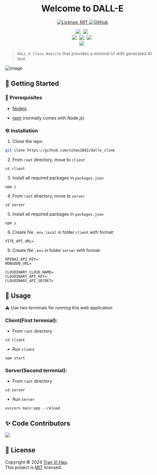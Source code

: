 <h1 align="center">Welcome to DALL-E</h1>
<p align="center">
  <a href="https://github.com/vihao1802/dalle_clone/blob/main/LICENSE">
    <img alt="License: MIT" src="https://img.shields.io/badge/license-MIT-yellow.svg" target="_blank" />
  </a>
  <a href="https://github.com/vihao1802/dalle_clone/watchers">
    <img alt="GitHub" src="https://img.shields.io/github/watchers/vihao1802/dalle_clone" target="_blank" />
  </a>
</p>

<p align="center">
  <img src="https://img.shields.io/badge/React-20232A?style=for-the-badge&logo=react&logoColor=61DAFB"/></a>&nbsp
  <img src="https://img.shields.io/badge/Tailwind_CSS-38B2AC?style=for-the-badge&logo=tailwind-css&logoColor=white"/></a>&nbsp
  <br>
  <img src="https://img.shields.io/badge/Express%20js-000000?style=for-the-badge&logo=express&logoColor=white"/></a>&nbsp
  <img src="https://img.shields.io/badge/Cloudinary-3448C5?style=for-the-badge&logo=Cloudinary&logoColor=white"/></a>&nbsp
  <img src="https://img.shields.io/badge/MongoDB-4EA94B?style=for-the-badge&logo=mongodb&logoColor=white"/></a>&nbsp
  <br>
  <img src="https://img.shields.io/badge/JavaScript-323330?style=for-the-badge&logo=javascript&logoColor=F7DF1E"/></a>&nbsp 
</p>

> `DALL_E Clone Website` that provides a minimal UI with generated AI tool.

![image](https://github.com/vihao1802/dalle_clone/assets/108573121/ca894ff0-1611-4f3b-8ef9-0d35434a6bfa)

<!--
<img src="/docs/screenshot.png" width="100%">

## Render Deployment

### client: <a href="https://website-classin-hu7l.onrender.com/" target="_blank">https://website-classin-hu7l.onrender.com/</a>

### server: <a href="https://website-classin.onrender.com" target="_blank">https://website-classin.onrender.com</a>
-->

<!-- GETTING STARTED -->

## 🎯 Getting Started

### 💎 Prerequisites

- <p><a href="https://nodejs.org/en">Nodejs</a></p>
- <p><a href="https://www.npmjs.com/">npm</a> (normally comes with Node.js)</p>

### ⚙️ Installation

1. Clone the repo

```sh
git clone https://github.com/vihao1802/dalle_clone
```

2. From `root` directory, move to `client`

```
cd client
```

3. Install all required packages in `packages.json`

```
npm i
```

4. From `root` directory, move to `server`

```
cd server
```

5. Install all required packages in `packages.json`

```
npm i
```

8. Create file `.env.local` in folder `client` with format:

```env
VITE_API_URL=
```

9. Create file `.env` in folder `server` with format:

```env
OPENAI_API_KEY=
MONGODB_URL=

CLOUDINARY_CLOUD_NAME=
CLOUDINARY_API_KEY=
CLOUDINARY_API_SECRET=
```

## 🚀 Usage

⚠️ Use two terminals for running this web application

### Client(First termnial):

- From `root` directory

```
cd client
```

- Run `client`

```
npm start
```

### Server(Second termnial):

- From `root` directory

```
cd server
```

- Run `server`

```
uvicorn main:app --reload
```

## ✨ Code Contributors

<a href="https://github.com/vihao1802/dalle_clone/graphs/contributors">
  <img src="https://contrib.rocks/image?repo=vihao1802/dalle_clone" />
</a>

## 📝 License

Copyright © 2024 [Tran Vi Hao](https://github.com/vihao1802).<br />
This project is [MIT](https://github.com/vihao1802/dalle_clone/blob/main/LICENSE) licensed.
